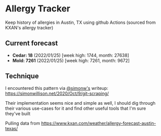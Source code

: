 # Allergy Tracker

Keep history of allergies in Austin, TX using github Actions (sourced from KXAN's allergy tracker)

## Current forecast
<!-- INJECT FORECAST -->
- **Cedar: 18** (2022/01/25)  [week high: 1744, month: 27638]
- **Mold: 7261** (2022/01/25)  [week high: 7261, month: 9672]
<!-- END INJECT FORECAST -->

## Technique

I encountered this pattern via [@simonw's](https://github.com/simonw) writeup: https://simonwillison.net/2020/Oct/9/git-scraping/

Their implementation seems nice and simple as well, I should dig through their various use-cases for it and find other useful tools that I'm sure they've built

Pulling data from https://www.kxan.com/weather/allergy-forecast-austin-texas/
